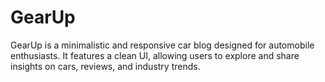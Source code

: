# GearUp
GearUp is a minimalistic and responsive car blog designed for automobile enthusiasts. It features a clean UI, allowing users to explore and share insights on cars, reviews, and industry trends.
